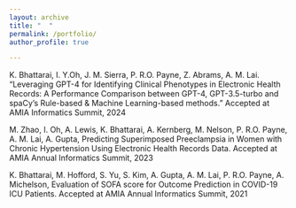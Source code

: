 ```yaml
---
layout: archive
title: "  "
permalink: /portfolio/
author_profile: true

---
```


K. Bhattarai, I. Y.Oh, J. M. Sierra, P. R.O. Payne, Z. Abrams, A. M. Lai. “Leveraging GPT-4 for Identifying Clinical
Phenotypes in Electronic Health Records: A Performance Comparison between GPT-4, GPT-3.5-turbo and spaCy’s
Rule-based & Machine Learning-based methods.” Accepted at AMIA Informatics Summit, 2024


M. Zhao, I. Oh, A. Lewis, K. Bhattarai, A. Kernberg, M. Nelson, P. R.O. Payne, A. M. Lai, A. Gupta, Predicting
Superimposed Preeclampsia in Women with Chronic Hypertension Using Electronic Health Records Data. Accepted at
AMIA Annual Informatics Summit, 2023

K. Bhattarai, M. Hofford, S. Yu, S. Kim, A. Gupta, A. M. Lai, P. R.O. Payne, A. Michelson, Evaluation of SOFA
score for Outcome Prediction in COVID-19 ICU Patients. Accepted at AMIA Annual Informatics Summit, 2021

